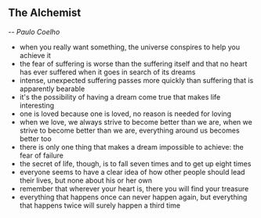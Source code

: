 ## The Alchemist
-- *Paulo Coelho*


- when you really want something, the universe conspires to help you achieve it
- the fear of suffering is worse than the suffering itself and that no heart has ever suffered when it goes in search of its dreams
- intense, unexpected suffering passes more quickly than suffering that is apparently bearable
- it's the possibility of having a dream come true that makes life interesting
- one is loved because one is loved, no reason is needed for loving
- when we love, we always strive to become better than we are, when we strive to become better than we are, everything around us becomes better too
- there is only one thing that makes a dream impossible to achieve: the fear of failure
- the secret of life, though, is to fall seven times and to get up eight times
- everyone seems to have a clear idea of how other people should lead their lives, but none about his or her own
- remember that wherever your heart is, there you will find your treasure
- everything that happens once can never happen again, but everything that happens twice will surely happen a third time